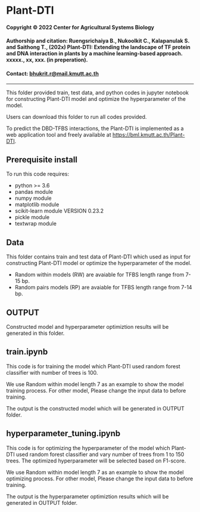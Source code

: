 # Plant-DTI
####   Copyright © 2022 Center for Agricultural Systems Biology
####   Authorship and citation: Ruengsrichaiya B., Nukoolkit C., Kalapanulak S. and Saithong T., (202x) Plant-DTI: Extending the landscape of TF protein and DNA interaction in plants by a machine learning-based approach. xxxxx., xx, xxx. (in preperation).
####   Contact: bhukrit.r@mail.kmutt.ac.th
----------------------------------------------------------------------------------------------------------------
This folder provided train, test data, and python codes in jupyter notebook for constructing Plant-DTI model and optimize the hyperparameter of the model.

Users can download this folder to run all codes provided.

To predict the DBD-TFBS interactions, the Plant-DTI is implemented as a web application tool and freely available at https://bml.kmutt.ac.th/Plant-DTI.

## Prerequisite install
To run this code requires:

- python >= 3.6 
- pandas module 
- numpy module
- matplotlib module
- scikit-learn module VERSION 0.23.2
- pickle module
- textwrap module

## Data
This folder contains train and test data of Plant-DTI which used as input for constructing Plant-DTI model or optimize the hyperparameter of the model.
- Random within models (RW) are avaiable for TFBS length range from 7-15 bp.
- Random pairs models (RP) are avaiable for TFBS length range from 7-14 bp.

## OUTPUT
Constructed model and hyperparameter optimiztion results will be generated in this folder. 

## train.ipynb
This code is for training the model which Plant-DTI used random forest classifier with number of trees is 100.

We use Random within model length 7 as an example to show the model training process. For other model, Please change the input data to before training.

The output is the constructed model which will be generated in OUTPUT folder.

## hyperparameter_tuning.ipynb
This code is for optimizing the hyperparameter of the model which Plant-DTI used random forest classifier and vary number of trees from 1 to 150 trees. The optimized hyperparameter will be selected based on F1-score.

We use Random within model length 7 as an example to show the model optimizing process. For other model, Please change the input data to before training.

The output is the hyperparameter optimiztion results which will be generated in OUTPUT folder.
